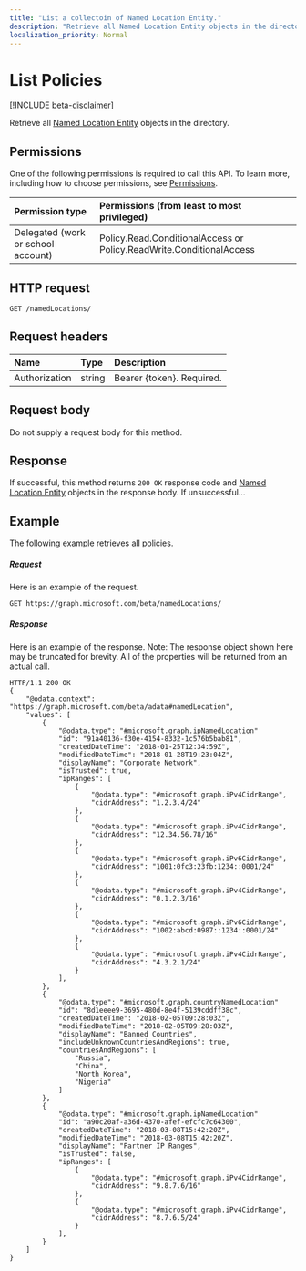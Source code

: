 ```yaml
---
title: "List a collectoin of Named Location Entity."
description: "Retrieve all Named Location Entity objects in the directory."
localization_priority: Normal
---
```


# List Policies

[!INCLUDE [beta-disclaimer](../../includes/beta-disclaimer.md)]

Retrieve all [Named Location Entity](../resources/NamedLocation.md) objects in the directory.

## Permissions
One of the following permissions is required to call this API. To learn more, including how to choose permissions, see [Permissions](/graph/permissions-reference).

|Permission type      | Permissions (from least to most privileged)              |
|:--------------------|:---------------------------------------------------------|
|Delegated (work or school account) | Policy.Read.ConditionalAccess or Policy.ReadWrite.ConditionalAccess   |

## HTTP request
<!-- { "blockType": "ignored" } -->
```http
GET /namedLocations/
```
## Request headers
| Name       | Type | Description|
|:---------------|:--------|:----------|
| Authorization  | string  | Bearer {token}. Required. |

## Request body
Do not supply a request body for this method.

## Response

If successful, this method returns `200 OK` response code and [Named Location Entity](../resources/NamedLocation.md) objects in the response body. If unsuccessful...

## Example
The following example retrieves all policies.

##### Request
Here is an example of the request.

```http
GET https://graph.microsoft.com/beta/namedLocations/
```

##### Response
Here is an example of the response. Note: The response object shown here may be truncated for brevity. All of the properties will be returned from an actual call.

```http
HTTP/1.1 200 OK
{
    "@odata.context": "https://graph.microsoft.com/beta/adata#namedLocation",
    "values": [
        {
            "@odata.type": "#microsoft.graph.ipNamedLocation"
            "id": "91a40136-f30e-4154-8332-1c576b5bab81",
            "createdDateTime": "2018-01-25T12:34:59Z",
            "modifiedDateTime": "2018-01-28T19:23:04Z",
            "displayName": "Corporate Network",
            "isTrusted": true,
            "ipRanges": [
                {
                    "@odata.type": "#microsoft.graph.iPv4CidrRange",
                    "cidrAddress": "1.2.3.4/24"
                },
                {
                    "@odata.type": "#microsoft.graph.iPv4CidrRange",
                    "cidrAddress": "12.34.56.78/16"
                },
                {
                    "@odata.type": "#microsoft.graph.iPv6CidrRange",
                    "cidrAddress": "1001:0fc3:23fb:1234::0001/24"
                },
                {
                    "@odata.type": "#microsoft.graph.iPv4CidrRange",
                    "cidrAddress": "0.1.2.3/16"
                },
                {
                    "@odata.type": "#microsoft.graph.iPv6CidrRange",
                    "cidrAddress": "1002:abcd:0987::1234::0001/24"
                },
                {
                    "@odata.type": "#microsoft.graph.iPv4CidrRange",
                    "cidrAddress": "4.3.2.1/24"
                }
            ],
        },
        {
            "@odata.type": "#microsoft.graph.countryNamedLocation"
            "id": "8d1eeee9-3695-480d-8e4f-5139cddff38c",
            "createdDateTime": "2018-02-05T09:28:03Z",
            "modifiedDateTime": "2018-02-05T09:28:03Z",
            "displayName": "Banned Countries",
            "includeUnknownCountriesAndRegions": true,
            "countriesAndRegions": [
                "Russia",
                "China",
                "North Korea",
                "Nigeria"
            ]
        },
        {
            "@odata.type": "#microsoft.graph.ipNamedLocation"
            "id": "a90c20af-a36d-4370-afef-efcfc7c64300",
            "createdDateTime": "2018-03-08T15:42:20Z",
            "modifiedDateTime": "2018-03-08T15:42:20Z",
            "displayName": "Partner IP Ranges",
            "isTrusted": false,
            "ipRanges": [
                {
                    "@odata.type": "#microsoft.graph.iPv4CidrRange",
                    "cidrAddress": "9.8.7.6/16"
                },
                {
                    "@odata.type": "#microsoft.graph.iPv4CidrRange",
                    "cidrAddress": "8.7.6.5/24"
                }
            ],
        }
    ]
}

```
<!--
{
  "type": "#page.annotation",
  "suppressions": [
    "Error: /api-reference/beta/api/policy-list.md:\r\n      Exception processing links.\r\n    System.ArgumentException: Link Definition was null. Link text: !INCLUDE [beta-disclaimer](../../includes/beta-disclaimer.md)\r\n      at ApiDoctor.Validation.DocFile.get_LinkDestinations()\r\n      at ApiDoctor.Validation.DocSet.ValidateLinks(Boolean includeWarnings, String[] relativePathForFiles, IssueLogger issues, Boolean requireFilenameCaseMatch, Boolean printOrphanedFiles)"
  ]
}
-->




